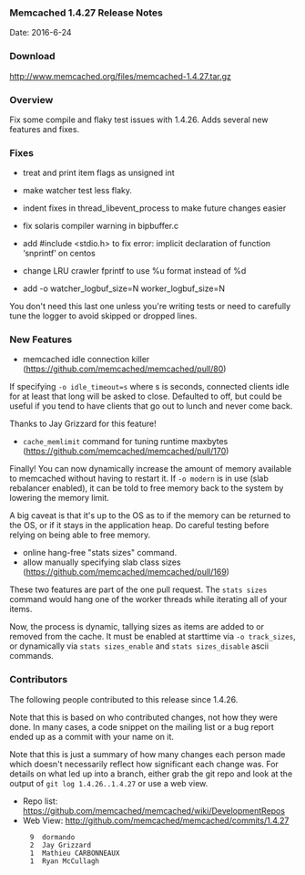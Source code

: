 ### Memcached 1.4.27 Release Notes

Date: 2016-6-24

### Download

http://www.memcached.org/files/memcached-1.4.27.tar.gz

### Overview

Fix some compile and flaky test issues with 1.4.26. Adds several new features
and fixes.

### Fixes

  * treat and print item flags as unsigned int
  * make watcher test less flaky.
  * indent fixes in thread_libevent_process to make future changes easier
  * fix solaris compiler warning in bipbuffer.c
  * add #include <stdio.h> to fix error: implicit declaration of function ‘snprintf’ on centos
  * change LRU crawler fprintf to use %u format instead of %d

  * add -o watcher_logbuf_size=N worker_logbuf_size=N

You don't need this last one unless you're writing tests or need to carefully
tune the logger to avoid skipped or dropped lines.

### New Features

  * memcached idle connection killer
    (https://github.com/memcached/memcached/pull/80)

If specifying `-o idle_timeout=s` where s is seconds, connected clients idle
for at least that long will be asked to close. Defaulted to off, but could be
useful if you tend to have clients that go out to lunch and never come back.

Thanks to Jay Grizzard for this feature!

  * `cache_memlimit` command for tuning runtime maxbytes
    (https://github.com/memcached/memcached/pull/170)

Finally! You can now dynamically increase the amount of memory available to
memcached without having to restart it. If `-o modern` is in use (slab
rebalancer enabled), it can be told to free memory back to the system by
lowering the memory limit.

A big caveat is that it's up to the OS as to if the memory can be returned to 
the OS, or if it stays in the application heap. Do careful testing before
relying on being able to free memory.

  * online hang-free "stats sizes" command.
  * allow manually specifying slab class sizes
    (https://github.com/memcached/memcached/pull/169)

These two features are part of the one pull request. The `stats sizes` command
would hang one of the worker threads while iterating all of your items.

Now, the process is dynamic, tallying sizes as items are added to or removed
from the cache. It must be enabled at starttime via `-o track_sizes`, or
dynamically via `stats sizes_enable` and `stats sizes_disable` ascii commands.

### Contributors

The following people contributed to this release since 1.4.26.

Note that this is based on who contributed changes, not how they were
done.  In many cases, a code snippet on the mailing list or a bug
report ended up as a commit with your name on it.

Note that this is just a summary of how many changes each person made
which doesn't necessarily reflect how significant each change was.
For details on what led up into a branch, either grab the git repo and
look at the output of `git log 1.4.26..1.4.27` or use a web view.

  * Repo list: https://github.com/memcached/memcached/wiki/DevelopmentRepos
  * Web View: http://github.com/memcached/memcached/commits/1.4.27

```
     9	dormando
     2	Jay Grizzard
     1	Mathieu CARBONNEAUX
     1	Ryan McCullagh

```
